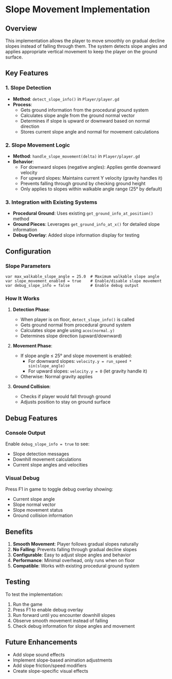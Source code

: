 # Slope Movement Implementation

## Overview
This implementation allows the player to move smoothly on gradual decline slopes instead of falling through them. The system detects slope angles and applies appropriate vertical movement to keep the player on the ground surface.

## Key Features

### 1. Slope Detection
- **Method**: `detect_slope_info()` in `Player/player.gd`
- **Process**: 
  - Gets ground information from the procedural ground system
  - Calculates slope angle from the ground normal vector
  - Determines if slope is upward or downward based on normal direction
  - Stores current slope angle and normal for movement calculations

### 2. Slope Movement Logic
- **Method**: `handle_slope_movement(delta)` in `Player/player.gd`
- **Behavior**:
  - For downward slopes (negative angles): Applies gentle downward velocity
  - For upward slopes: Maintains current Y velocity (gravity handles it)
  - Prevents falling through ground by checking ground height
  - Only applies to slopes within walkable angle range (25° by default)

### 3. Integration with Existing Systems
- **Procedural Ground**: Uses existing `get_ground_info_at_position()` method
- **Ground Pieces**: Leverages `get_ground_info_at_x()` for detailed slope information
- **Debug Overlay**: Added slope information display for testing

## Configuration

### Slope Parameters
```gdscript
var max_walkable_slope_angle = 25.0  # Maximum walkable slope angle
var slope_movement_enabled = true    # Enable/disable slope movement
var debug_slope_info = false         # Enable debug output
```

### How It Works

1. **Detection Phase**:
   - When player is on floor, `detect_slope_info()` is called
   - Gets ground normal from procedural ground system
   - Calculates slope angle using `acos(normal.y)`
   - Determines slope direction (upward/downward)

2. **Movement Phase**:
   - If slope angle ≤ 25° and slope movement is enabled:
     - For downward slopes: `velocity.y = run_speed * sin(slope_angle)`
     - For upward slopes: `velocity.y = 0` (let gravity handle it)
   - Otherwise: Normal gravity applies

3. **Ground Collision**:
   - Checks if player would fall through ground
   - Adjusts position to stay on ground surface

## Debug Features

### Console Output
Enable `debug_slope_info = true` to see:
- Slope detection messages
- Downhill movement calculations
- Current slope angles and velocities

### Visual Debug
Press F1 in game to toggle debug overlay showing:
- Current slope angle
- Slope normal vector
- Slope movement status
- Ground collision information

## Benefits

1. **Smooth Movement**: Player follows gradual slopes naturally
2. **No Falling**: Prevents falling through gradual decline slopes
3. **Configurable**: Easy to adjust slope angles and behavior
4. **Performance**: Minimal overhead, only runs when on floor
5. **Compatible**: Works with existing procedural ground system

## Testing

To test the implementation:
1. Run the game
2. Press F1 to enable debug overlay
3. Run forward until you encounter downhill slopes
4. Observe smooth movement instead of falling
5. Check debug information for slope angles and movement

## Future Enhancements

- Add slope sound effects
- Implement slope-based animation adjustments
- Add slope friction/speed modifiers
- Create slope-specific visual effects 